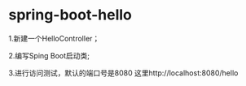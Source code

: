 # spring-boot-hello
1.新建一个HelloController；

2.编写Sping Boot启动类;

3.进行访问测试，默认的端口号是8080 这里http://localhost:8080/hello